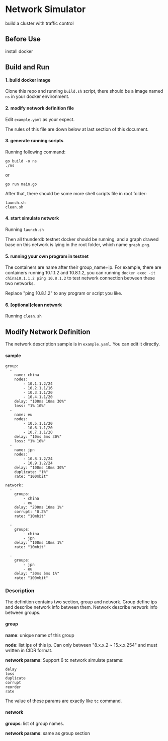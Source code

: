 # Network Simulator
build a cluster with traffic control

## Before Use
install docker

## Build and Run
#### 1. build docker image
Clone this repo and running ```build.sh``` script, there should be a image named ```ns``` in your docker environment.

#### 2. modify network definition file
Edit ```example.yaml``` as your expect.

The rules of this file are down below at last section of this document.

#### 3. generate running scripts
Running following command:

```
go build -o ns
./ns
```
or

```
go run main.go
```
After that, there should be some more shell scripts file in root folder:

```
launch.sh
clean.sh
```
#### 4. start simulate network
Running ```launch.sh```

Then all thunderdb testnet docker should be running, and a graph drawed base on this network is lying in the root folder, which name ```graph.png```.

#### 5. running your own program in testnet
The containers are name after their group_name+ip. For example, there are containers running 10.1.1.2 and 10.8.1.2, you can running ```docker exec -it china10.1.1.2 ping 10.8.1.2``` to test network connection between these two networks.

Replace "ping 10.8.1.2" to any program or script you like.

#### 6. [optional]clean network
Running ```clean.sh```

## Modify Network Definition
The network description sample is in ```example.yaml```. You can edit it directly.
#### sample
```
group:
  -
    name: china
    nodes:
        - 10.1.1.2/24
        - 10.2.1.1/16
        - 10.3.1.1/20
        - 10.4.1.1/20
    delay: "100ms 10ms 30%"
    loss: "1% 10%"
  -
    name: eu
    nodes:
        - 10.5.1.1/20
        - 10.6.1.1/20
        - 10.7.1.1/20
    delay: "10ms 5ms 30%"
    loss: "1% 10%"
  -
    name: jpn
    nodes:
        - 10.8.1.2/24
        - 10.9.1.2/24
    delay: "100ms 10ms 30%"
    duplicate: "1%"
    rate: "100mbit"

network:
  -
    groups:
        - china
        - eu
    delay: "200ms 10ms 1%"
    corrupt: "0.2%"
    rate: "10mbit"

  -
    groups:
        - china
        - jpn
    delay: "100ms 10ms 1%"
    rate: "10mbit"

  -
    groups:
        - jpn
        - eu
    delay: "30ms 5ms 1%"
    rate: "100mbit"
```
### Description
The definition contains two section, group and network. Group define ips and describe network info between them. Network describe network info between groups. 
#### group
**name**: unique name of this group

**node**: list ips of this ip. Can only between "8.x.x.2 ~ 15.x.x.254" and must written in CIDR format.

**network params**: 
Support 6 tc network simulate params:

```
delay
loss
duplicate
corrupt
reorder
rate
```
The value of these params are exactly like ```tc``` command.
#### network
**groups**: list of group names.

**network params**: same as group section
